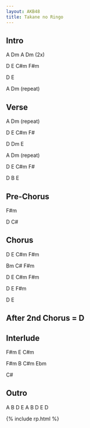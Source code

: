 ```yaml
---
layout: AKB48
title: Takane no Ringo
---
```

## Intro 
A Dm A Dm (2x) 

D E C#m F#m 

D E 

A Dm (repeat) 

## Verse 
A Dm (repeat) 

D E C#m F# 

D Dm E 

A Dm (repeat) 

D E C#m F# 

D B E 

## Pre-Chorus 
F#m 

D C# 

## Chorus 
D E C#m F#m 

Bm C# F#m 

D E C#m F#m 

D E F#m 

D E 

## After 2nd Chorus = D 

## Interlude 

F#m E C#m 

F#m B C#m Ebm 

C# 

## Outro 
A B D E 
A B D E D 

{% include rp.html %}
